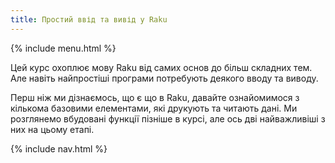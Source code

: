 ```yaml
---
title: Простий ввід та вивід у Raku
---
```


{% include menu.html %}

Цей курс охоплює мову Raku від самих основ до більш складних тем. Але навіть найпростіші програми потребують деякого вводу та виводу.

Перш ніж ми дізнаємось, що є що в Raku, давайте ознайомимося з кількома базовими елементами, які друкують та читають дані. Ми розглянемо вбудовані функції пізніше в курсі, але ось дві найважливіші з них на цьому етапі.

{% include nav.html %}